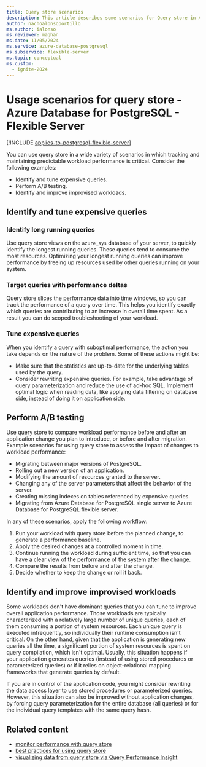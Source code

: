 ```yaml
---
title: Query store scenarios
description: This article describes some scenarios for Query store in Azure Database for PostgreSQL - Flexible Server.
author: nachoalonsoportillo
ms.author: ialonso
ms.reviewer: maghan
ms.date: 11/05/2024
ms.service: azure-database-postgresql
ms.subservice: flexible-server
ms.topic: conceptual
ms.custom:
  - ignite-2024
---
```


# Usage scenarios for query store - Azure Database for PostgreSQL - Flexible Server

[!INCLUDE [applies-to-postgresql-flexible-server](~/reusable-content/ce-skilling/azure/includes/postgresql/includes/applies-to-postgresql-flexible-server.md)]

You can use query store in a wide variety of scenarios in which tracking and maintaining predictable workload performance is critical. Consider the following examples:
- Identify and tune expensive queries.
- Perform A/B testing.
- Identify and improve improvised workloads.

## Identify and tune expensive queries

### Identify long running queries

Use query store views on the `azure_sys` database of your server, to quickly identify the longest running queries. These queries tend to consume the most resources. Optimizing your longest running queries can improve performance by freeing up resources used by other queries running on your system.

### Target queries with performance deltas

Query store slices the performance data into time windows, so you can track the performance of a query over time. This helps you identify exactly which queries are contributing to an increase in overall time spent. As a result you can do scoped troubleshooting of your workload.

### Tune expensive queries

When you identify a query with suboptimal performance, the action you take depends on the nature of the problem. Some of these actions might be:
- Make sure that the statistics are up-to-date for the underlying tables used by the query.
- Consider rewriting expensive queries. For example, take advantage of query parameterization and reduce the use of ad-hoc SQL. Implement optimal logic when reading data, like applying data filtering on database side, instead of doing it on application side.

## Perform A/B testing

Use query store to compare workload performance before and after an application change you plan to introduce, or before and after migration. Example scenarios for using query store to assess the impact of changes to workload performance:
- Migrating between major versions of PostgreSQL.
- Rolling out a new version of an application.
- Modifying the amount of resources granted to the server.
- Changing any of the server parameters that affect the behavior of the server.
- Creating missing indexes on tables referenced by expensive queries.
- Migrating from Azure Database for PostgreSQL single server to Azure Database for PostgreSQL flexible server.

In any of these scenarios, apply the following workflow:
1. Run your workload with query store before the planned change, to generate a performance baseline.
1. Apply the desired changes at a controlled moment in time.
1. Continue running the workload during sufficient time, so that you can have a clear view of the performance of the system after the change.
1. Compare the results from before and after the change.
1. Decide whether to keep the change or roll it back.

## Identify and improve improvised workloads

Some workloads don't have dominant queries that you can tune to improve overall application performance. Those workloads are typically characterized with a relatively large number of unique queries, each of them consuming a portion of system resources. Each unique query is executed infrequently, so individually their runtime consumption isn't critical. On the other hand, given that the application is generating new queries all the time, a significant portion of system resources is spent on query compilation, which isn't optimal. Usually, this situation happens if your application generates queries (instead of using stored procedures or parameterized queries) or if it relies on object-relational mapping frameworks that generate queries by default.

If you are in control of the application code, you might consider rewriting the data access layer to use stored procedures or parameterized queries. However, this situation can also be improved without application changes, by forcing query parameterization for the entire database (all queries) or for the individual query templates with the same query hash.

## Related content

- [monitor performance with query store](concepts-query-store.md)
- [best practices for using query store](concepts-query-store-best-practices.md)
- [visualizing data from query store via Query Performance Insight](./concepts-query-performance-insight.md)